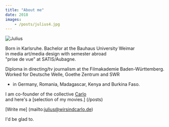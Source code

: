 ```yaml
---
title: "About me"
date: 2018
images:
    - /posts/julius4.jpg
---
```

![Julius](/julius4.jpg)

Born in Karlsruhe. Bachelor at the Bauhaus University Weimar      
in media art/media design with semester abroad    
"prise de vue" at  SATIS/Aubagne.                                                  

Diploma in directing/tv journalism at the Filmakademie Baden-Württemberg.      
Worked for Deutsche Welle, Goethe Zentrum and SWR     
- in Germany, Romania, Madagascar, Kenya and Burkina Faso.  

I am co-founder of the collective <a href="https://wearecarlo.com" target="_blank">Carlo</a>   
and here's a [selection of my movies.] (/posts)     

[Write me] (mailto:julius@wirsindcarlo.de) 

I'd be glad to.






